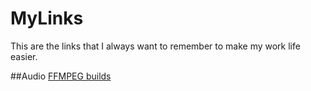 # MyLinks
This are the links that I always want to remember to make my work life easier.

##Audio
[FFMPEG builds](http://aegiscorp.free.fr/ffmpeg/)